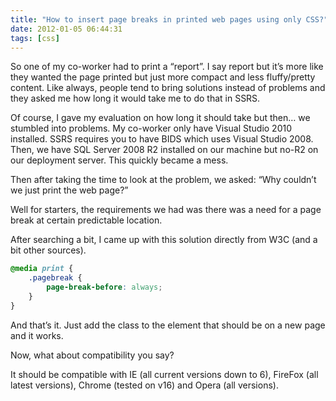 ```yaml
---
title: "How to insert page breaks in printed web pages using only CSS?"
date: 2012-01-05 06:44:31
tags: [css]
---
```


So one of my co-worker had to print a “report”. I say report but it’s more like they wanted the page printed but just more compact and less fluffy/pretty content. Like always, people tend to bring solutions instead of problems and they asked me how long it would take me to do that in SSRS.

Of course, I gave my evaluation on how long it should take but then… we stumbled into problems. My co-worker only have Visual Studio 2010 installed. SSRS requires you to have BIDS which uses Visual Studio 2008\. Then, we have SQL Server 2008 R2 installed on our machine but no-R2 on our deployment server. This quickly became a mess.

Then after taking the time to look at the problem, we asked: “Why couldn’t we just print the web page?”

Well for starters, the requirements we had was there was a need for a page break at certain predictable location. 

After searching a bit, I came up with this solution directly from W3C (and a bit other sources).
```css
@media print {
    .pagebreak {
        page-break-before: always;
    }
}
```

And that’s it. Just add the class to the element that should be on a new page and it works.

Now, what about compatibility you say?

It should be compatible with IE (all current versions down to 6), FireFox (all latest versions), Chrome (tested on v16) and Opera (all versions).